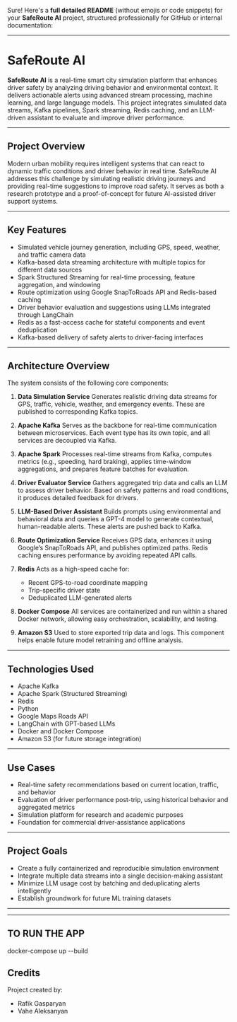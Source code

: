 Sure! Here's a **full detailed README** (without emojis or code snippets) for your **SafeRoute AI** project, structured professionally for GitHub or internal documentation:

---

# SafeRoute AI

**SafeRoute AI** is a real-time smart city simulation platform that enhances driver safety by analyzing driving behavior and environmental context. It delivers actionable alerts using advanced stream processing, machine learning, and large language models. This project integrates simulated data streams, Kafka pipelines, Spark streaming, Redis caching, and an LLM-driven assistant to evaluate and improve driver performance.

---

## Project Overview

Modern urban mobility requires intelligent systems that can react to dynamic traffic conditions and driver behavior in real time. SafeRoute AI addresses this challenge by simulating realistic driving journeys and providing real-time suggestions to improve road safety. It serves as both a research prototype and a proof-of-concept for future AI-assisted driver support systems.

---

## Key Features

* Simulated vehicle journey generation, including GPS, speed, weather, and traffic camera data
* Kafka-based data streaming architecture with multiple topics for different data sources
* Spark Structured Streaming for real-time processing, feature aggregation, and windowing
* Route optimization using Google SnapToRoads API and Redis-based caching
* Driver behavior evaluation and suggestions using LLMs integrated through LangChain
* Redis as a fast-access cache for stateful components and event deduplication
* Kafka-based delivery of safety alerts to driver-facing interfaces

---

## Architecture Overview

The system consists of the following core components:

1. **Data Simulation Service**
   Generates realistic driving data streams for GPS, traffic, vehicle, weather, and emergency events. These are published to corresponding Kafka topics.

2. **Apache Kafka**
   Serves as the backbone for real-time communication between microservices. Each event type has its own topic, and all services are decoupled via Kafka.

3. **Apache Spark**
   Processes real-time streams from Kafka, computes metrics (e.g., speeding, hard braking), applies time-window aggregations, and prepares feature batches for evaluation.

4. **Driver Evaluator Service**
   Gathers aggregated trip data and calls an LLM to assess driver behavior. Based on safety patterns and road conditions, it produces detailed feedback for drivers.

5. **LLM-Based Driver Assistant**
   Builds prompts using environmental and behavioral data and queries a GPT-4 model to generate contextual, human-readable alerts. These alerts are pushed back to Kafka.

6. **Route Optimization Service**
   Receives GPS data, enhances it using Google’s SnapToRoads API, and publishes optimized paths. Redis caching ensures performance by avoiding repeated API calls.

7. **Redis**
   Acts as a high-speed cache for:

   * Recent GPS-to-road coordinate mapping
   * Trip-specific driver state
   * Deduplicated LLM-generated alerts

8. **Docker Compose**
   All services are containerized and run within a shared Docker network, allowing easy orchestration, scalability, and testing.

9. **Amazon S3**
   Used to store exported trip data and logs. This component helps enable future model retraining and offline analysis.

---

## Technologies Used

* Apache Kafka
* Apache Spark (Structured Streaming)
* Redis
* Python
* Google Maps Roads API
* LangChain with GPT-based LLMs
* Docker and Docker Compose
* Amazon S3 (for future storage integration)

---

## Use Cases

* Real-time safety recommendations based on current location, traffic, and behavior
* Evaluation of driver performance post-trip, using historical behavior and aggregated metrics
* Simulation platform for research and academic purposes
* Foundation for commercial driver-assistance applications

---

## Project Goals

* Create a fully containerized and reproducible simulation environment
* Integrate multiple data streams into a single decision-making assistant
* Minimize LLM usage cost by batching and deduplicating alerts intelligently
* Establish groundwork for future ML training datasets

---


---
## TO RUN THE APP

docker-compose up --build


## Credits

Project created by:

* Rafik Gasparyan
* Vahe Aleksanyan
